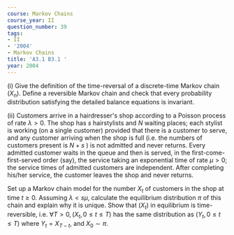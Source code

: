 ```yaml
---
course: Markov Chains
course_year: II
question_number: 39
tags:
- II
- '2004'
- Markov Chains
title: 'A3.1 B3.1 '
year: 2004
---
```



(i) Give the definition of the time-reversal of a discrete-time Markov chain $\left(X_{n}\right)$. Define a reversible Markov chain and check that every probability distribution satisfying the detailed balance equations is invariant.

(ii) Customers arrive in a hairdresser's shop according to a Poisson process of rate $\lambda>0$. The shop has $s$ hairstylists and $N$ waiting places; each stylist is working (on a single customer) provided that there is a customer to serve, and any customer arriving when the shop is full (i.e. the numbers of customers present is $N+s$ ) is not admitted and never returns. Every admitted customer waits in the queue and then is served, in the first-come-first-served order (say), the service taking an exponential time of rate $\mu>0$; the service times of admitted customers are independent. After completing his/her service, the customer leaves the shop and never returns.

Set up a Markov chain model for the number $X_{t}$ of customers in the shop at time $t \geq 0$. Assuming $\lambda<s \mu$, calculate the equilibrium distribution $\pi$ of this chain and explain why it is unique. Show that $\left(X_{t}\right)$ in equilibrium is time-reversible, i.e. $\forall T>0,\left(X_{t}, 0 \leq t \leq T\right)$ has the same distribution as $\left(Y_{t}, 0 \leq t \leq T\right)$ where $Y_{t}=X_{T-t}$, and $X_{0} \sim \pi$.